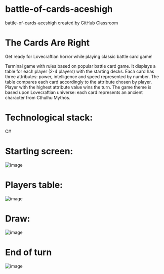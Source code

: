 # battle-of-cards-aceshigh
battle-of-cards-aceshigh created by GitHub Classroom

# The Cards Are Right
Get ready for Lovecraftian horror while playing classic battle card game! 

Terminal game with rules based on popular battle card game. It displays a table for each player (2-4 players) with the starting decks. Each card has three attributes: power, intelligence and speed represented by number. The table compares each card accordingly to the attribute chosen by player. Player with the highest attribute value wins the turn. The game theme is based upon Lovecraftian universe: each card represents an ancient character from Cthulhu Mythos.

# Technological stack:
C#

# Starting screen:
![image](https://user-images.githubusercontent.com/60843449/107295296-61d20500-6a6f-11eb-92f5-a9dc24635c9e.png)

# Players table:
![image](https://user-images.githubusercontent.com/60843449/107295429-a493dd00-6a6f-11eb-9976-84cb34fa4149.png)

# Draw:
![image](https://user-images.githubusercontent.com/60843449/107295642-12d89f80-6a70-11eb-94f5-18edcefb0cf8.png)

# End of turn
![image](https://user-images.githubusercontent.com/60843449/107295694-30a60480-6a70-11eb-92fc-efef76593515.png)
